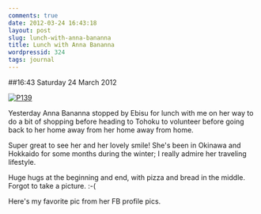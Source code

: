 ```yaml
---
comments: true
date: 2012-03-24 16:43:18
layout: post
slug: lunch-with-anna-bananna
title: Lunch with Anna Bananna
wordpressid: 324
tags: journal
---
```


##16:43 Saturday 24 March 2012

[![P139](http://getfile9.posterous.com/getfile/files.posterous.com/thunderrabbit/sIkaplttAHkwAmJAoCejyBizBDjGHzAwBmBFayGFqsrxqzudqezDJtJiIJJh/p139.jpg.scaled500.jpg)](http://getfile3.posterous.com/getfile/files.posterous.com/thunderrabbit/sIkaplttAHkwAmJAoCejyBizBDjGHzAwBmBFayGFqsrxqzudqezDJtJiIJJh/p139.jpg.scaled1000.jpg)

Yesterday Anna Bananna stopped by Ebisu for lunch with me on her way to do a bit of shopping before heading to Tohoku to volunteer before going back to her home away from her home away from home. 

Super great to see her and her lovely smile!  She's been in Okinawa and Hokkaido for some months during the winter; I really admire her traveling lifestyle.

Huge hugs at the beginning and end, with pizza and bread in the middle.  Forgot to take a picture.  :-(

Here's my favorite pic from her FB profile pics.
